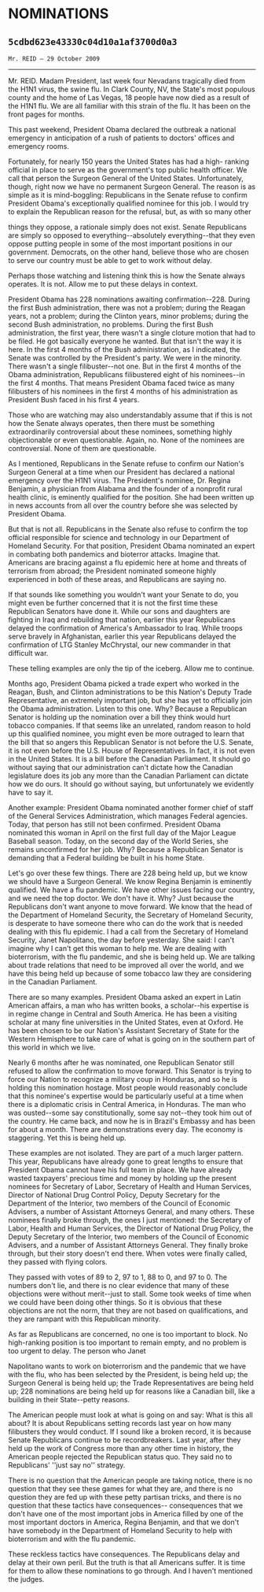 # NOMINATIONS
## `5cdbd623e43330c04d10a1af3700d0a3`
`Mr. REID — 29 October 2009`

---


Mr. REID. Madam President, last week four Nevadans tragically died 
from the H1N1 virus, the swine flu. In Clark County, NV, the State's 
most populous county and the home of Las Vegas, 18 people have now died 
as a result of the H1N1 flu. We are all familiar with this strain of 
the flu. It has been on the front pages for months.

This past weekend, President Obama declared the outbreak a national 
emergency in anticipation of a rush of patients to doctors' offices and 
emergency rooms.

Fortunately, for nearly 150 years the United States has had a high-
ranking official in place to serve as the government's top public 
health officer. We call that person the Surgeon General of the United 
States. Unfortunately, though, right now we have no permanent Surgeon 
General. The reason is as simple as it is mind-boggling: Republicans in 
the Senate refuse to confirm President Obama's exceptionally qualified 
nominee for this job. I would try to explain the Republican reason for 
the refusal, but, as with so many other


things they oppose, a rationale simply does not exist. Senate 
Republicans are simply so opposed to everything--absolutely 
everything--that they even oppose putting people in some of the most 
important positions in our government. Democrats, on the other hand, 
believe those who are chosen to serve our country must be able to get 
to work without delay.

Perhaps those watching and listening think this is how the Senate 
always operates. It is not. Allow me to put these delays in context.

President Obama has 228 nominations awaiting confirmation--228. 
During the first Bush administration, there was not a problem; during 
the Reagan years, not a problem; during the Clinton years, minor 
problems; during the second Bush administration, no problems. During 
the first Bush administration, the first year, there wasn't a single 
cloture motion that had to be filed. He got basically everyone he 
wanted. But that isn't the way it is here. In the first 4 months of the 
Bush administration, as I indicated, the Senate was controlled by the 
President's party. We were in the minority. There wasn't a single 
filibuster--not one. But in the first 4 months of the Obama 
administration, Republicans filibustered eight of his nominees--in the 
first 4 months. That means President Obama faced twice as many 
filibusters of his nominees in the first 4 months of his administration 
as President Bush faced in his first 4 years.


Those who are watching may also understandably assume that if this is 
not how the Senate always operates, then there must be something 
extraordinarily controversial about these nominees, something highly 
objectionable or even questionable. Again, no. None of the nominees are 
controversial. None of them are questionable.

As I mentioned, Republicans in the Senate refuse to confirm our 
Nation's Surgeon General at a time when our President has declared a 
national emergency over the H1N1 virus. The President's nominee, Dr. 
Regina Benjamin, a physician from Alabama and the founder of a 
nonprofit rural health clinic, is eminently qualified for the position. 
She had been written up in news accounts from all over the country 
before she was selected by President Obama.

But that is not all. Republicans in the Senate also refuse to confirm 
the top official responsible for science and technology in our 
Department of Homeland Security. For that position, President Obama 
nominated an expert in combating both pandemics and bioterror attacks. 
Imagine that. Americans are bracing against a flu epidemic here at home 
and threats of terrorism from abroad; the President nominated someone 
highly experienced in both of these areas, and Republicans are saying 
no.

If that sounds like something you wouldn't want your Senate to do, 
you might even be further concerned that it is not the first time these 
Republican Senators have done it. While our sons and daughters are 
fighting in Iraq and rebuilding that nation, earlier this year 
Republicans delayed the confirmation of America's Ambassador to Iraq. 
While troops serve bravely in Afghanistan, earlier this year 
Republicans delayed the confirmation of LTG Stanley McChrystal, our new 
commander in that difficult war.

These telling examples are only the tip of the iceberg. Allow me to 
continue.

Months ago, President Obama picked a trade expert who worked in the 
Reagan, Bush, and Clinton administrations to be this Nation's Deputy 
Trade Representative, an extremely important job, but she has yet to 
officially join the Obama administration. Listen to this one. Why? 
Because a Republican Senator is holding up the nomination over a bill 
they think would hurt tobacco companies. If that seems like an 
unrelated, random reason to hold up this qualified nominee, you might 
even be more outraged to learn that the bill that so angers this 
Republican Senator is not before the U.S. Senate, it is not even before 
the U.S. House of Representatives. In fact, it is not even in the 
United States. It is a bill before the Canadian Parliament. It should 
go without saying that our administration can't dictate how the 
Canadian legislature does its job any more than the Canadian Parliament 
can dictate how we do ours. It should go without saying, but 
unfortunately we evidently have to say it.

Another example: President Obama nominated another former chief of 
staff of the General Services Administration, which manages Federal 
agencies. Today, that person has still not been confirmed. President 
Obama nominated this woman in April on the first full day of the Major 
League Baseball season. Today, on the second day of the World Series, 
she remains unconfirmed for her job. Why? Because a Republican Senator 
is demanding that a Federal building be built in his home State.

Let's go over these few things. There are 228 being held up, but we 
know we should have a Surgeon General. We know Regina Benjamin is 
eminently qualified. We have a flu pandemic. We have other issues 
facing our country, and we need the top doctor. We don't have it. Why? 
Just because the Republicans don't want anyone to move forward. We know 
that the head of the Department of Homeland Security, the Secretary of 
Homeland Security, is desperate to have someone there who can do the 
work that is needed dealing with this flu epidemic. I had a call from 
the Secretary of Homeland Security, Janet Napolitano, the day before 
yesterday. She said: I can't imagine why I can't get this woman to help 
me. We are dealing with bioterrorism, with the flu pandemic, and she is 
being held up. We are talking about trade relations that need to be 
improved all over the world, and we have this being held up because of 
some tobacco law they are considering in the Canadian Parliament.

There are so many examples. President Obama asked an expert in Latin 
American affairs, a man who has written books, a scholar--his expertise 
is in regime change in Central and South America. He has been a 
visiting scholar at many fine universities in the United States, even 
at Oxford. He has been chosen to be our Nation's Assistant Secretary of 
State for the Western Hemisphere to take care of what is going on in 
the southern part of this world in which we live.

Nearly 6 months after he was nominated, one Republican Senator still 
refused to allow the confirmation to move forward. This Senator is 
trying to force our Nation to recognize a military coup in Honduras, 
and so he is holding this nomination hostage. Most people would 
reasonably conclude that this nominee's expertise would be particularly 
useful at a time when there is a diplomatic crisis in Central America, 
in Honduras. The man who was ousted--some say constitutionally, some 
say not--they took him out of the country. He came back, and now he is 
in Brazil's Embassy and has been for about a month. There are 
demonstrations every day. The economy is staggering. Yet this is being 
held up.

These examples are not isolated. They are part of a much larger 
pattern. This year, Republicans have already gone to great lengths to 
ensure that President Obama cannot have his full team in place. We have 
already wasted taxpayers' precious time and money by holding up the 
present nominees for Secretary of Labor, Secretary of Health and Human 
Services, Director of National Drug Control Policy, Deputy Secretary 
for the Department of the Interior, two members of the Council of 
Economic Advisers, a number of Assistant Attorneys General, and many 
others. These nominees finally broke through, the ones I just 
mentioned: the Secretary of Labor, Health and Human Services, the 
Director of National Drug Policy, the Deputy Secretary of the Interior, 
two members of the Council of Economic Advisers, and a number of 
Assistant Attorneys General. They finally broke through, but their 
story doesn't end there. When votes were finally called, they passed 
with flying colors.

They passed with votes of 89 to 2, 97 to 1, 88 to 0, and 97 to 0. The 
numbers don't lie, and there is no clear evidence that many of these 
objections were without merit--just to stall. Some took weeks of time 
when we could have been doing other things. So it is obvious that these 
objections are not the norm, that they are not based on qualifications, 
and they are rampant with this Republican minority.

As far as Republicans are concerned, no one is too important to 
block. No high-ranking position is too important to remain empty, and 
no problem is too urgent to delay. The person who Janet


Napolitano wants to work on bioterrorism and the pandemic that we have 
with the flu, who has been selected by the President, is being held up; 
the Surgeon General is being held up; the Trade Representatives are 
being held up; 228 nominations are being held up for reasons like a 
Canadian bill, like a building in their State--petty reasons.

The American people must look at what is going on and say: What is 
this all about? It is about Republicans setting records last year on 
how many filibusters they would conduct. If I sound like a broken 
record, it is because Senate Republicans continue to be recordbreakers. 
Last year, after they held up the work of Congress more than any other 
time in history, the American people rejected the Republican status 
quo. They said no to Republicans' ''just say no'' strategy.

There is no question that the American people are taking notice, 
there is no question that they see these games for what they are, and 
there is no question they are fed up with these petty partisan tricks, 
and there is no question that these tactics have consequences--
consequences that we don't have one of the most important jobs in 
America filled by one of the most important doctors in America, Regina 
Benjamin, and that we don't have somebody in the Department of Homeland 
Security to help with bioterrorism and with the flu pandemic.

These reckless tactics have consequences. The Republicans delay and 
delay at their own peril. But the truth is that all Americans suffer. 
It is time for them to allow these nominations to go through. And I 
haven't mentioned the judges.
